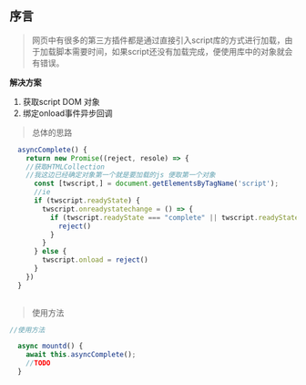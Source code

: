 


## 序言

> 网页中有很多的第三方插件都是通过直接引入script库的方式进行加载，由于加载脚本需要时间，如果script还没有加载完成，便使用库中的对象就会有错误。

**解决方案**

 1. 获取script DOM 对象
 2. 绑定onload事件异步回调

> 总体的思路

```javascript
  asyncComplete() {
    return new Promise((reject, resole) => {
    //获取HTMLCollection 
    //我这边已经确定对象第一个就是要加载的js 便取第一个对象
      const [twscript,] = document.getElementsByTagName('script');
      //ie
      if (twscript.readyState) {
        twscript.onreadystatechange = () => {
          if (twscript.readyState === "complete" || twscript.readyState === 'loaded') {
            reject()
          }
        }
      } else {
        twscript.onload = reject()
      }
    })
  }
  
```

> 使用方法

```javascript
//使用方法

  async mountd() {
    await this.asyncComplete();
    //TODO
  }

```


